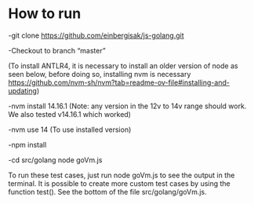 # How to run
-git clone https://github.com/einbergisak/js-golang.git

-Checkout to branch “master”

(To install ANTLR4, it is necessary to install an older version of node as seen below, before doing so, installing nvm is necessary https://github.com/nvm-sh/nvm?tab=readme-ov-file#installing-and-updating)

-nvm install 14.16.1 (Note: any version in the 12v to 14v range should work. We also tested v14.16.1 which worked)

-nvm use 14 (To use installed version)

-npm install

-cd src/golang
node goVm.js

To run these test cases, just run node goVm.js to see the output in the terminal. It is possible to create more custom test cases by using the function test(). See the bottom of the file src/golang/goVm.js.
